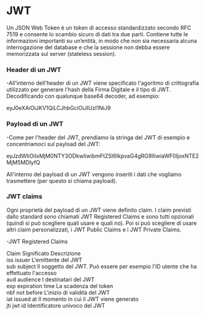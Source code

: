 
<h1>JWT</h1>

Un JSON Web Token è un token di accesso standardizzato secondo RFC 7519 e consente lo scambio sicuro di dati tra due parti. Contiene tutte le informazioni importanti su un’entità, in modo che non sia necessaria alcuna interrogazione del database e che la sessione non debba essere memorizzata sul server (stateless session).


<h3>Header di un JWT</h3>
-All'interno dell'header di un JWT viene specificato l'agoritmo di crittografia utilizzato per generare l'hash della Firma Digitale e il tipo di JWT.
Decodificando con qualunque base64 decoder, ad esempio:

eyJ0eXAiOiJKV1QiLCJhbGciOiJIUzI1NiJ9


<h3>Payload di un JWT</h3>
-Come per l'header del JWT, prendiamo la stringa del JWT di esempio e concentriamoci sul payload del JWT:

eyJzdWIiOiIxMjM0NTY3ODkwIiwibmFtZSI6IkpvaG4gRG9lIiwiaWF0IjoxNTE2MjM5MDIyfQ

All'interno del payload di un JWT vengono inseriti i dati che vogliamo trasmettere (per questo si chiama payload).


<h3>JWT claims</h3>
Ogni proprietà del payload di un JWT viene definito claim. I claim previsti dallo standard sono chiamati JWT Registered Claims e sono tutti opzionali (quindi si può scegliere quali usare e quali no). Poi si può scegliere di usare altri claim personalizzati, i JWT Public Claims e i JWT Private Claims.

-JWT Registered Claims


Claim	Significato	Descrizione<br>
iss	issuer	L'emittente del JWT<br>
sub	subject	Il soggetto del JWT. Può essere per esempio l'ID utente che ha effettuato l'accesso<br>
aud	audience	I destinatari del JWT<br>
exp	expiration time	La scadenza del token<br>
nbf	not before	L'inizio di validità del JWT<br>
iat	issued at	Il momento in cui il JWT viene generato<br>
jti	jwt id	Identificatore univoco del JWT<br>
